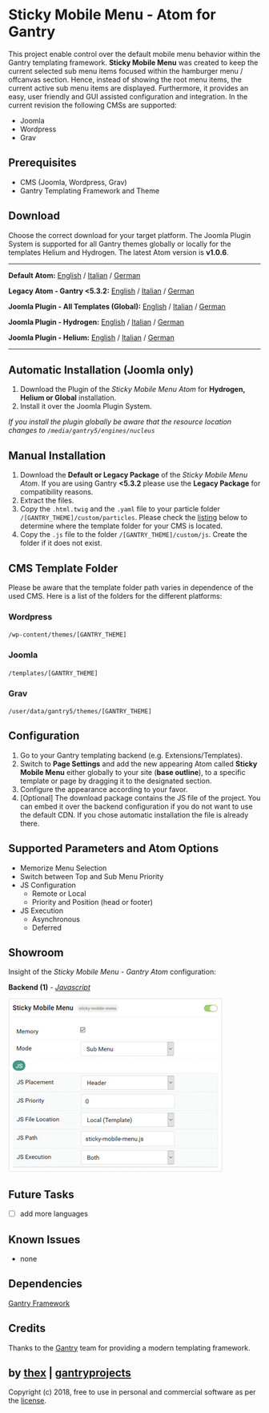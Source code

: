 # Sticky Mobile Menu - Atom for Gantry
This project enable control over the default mobile menu behavior within the Gantry templating framework. **Sticky Mobile Menu** was created to keep the current selected sub menu items focused within the hamburger menu / offcanvas section. Hence, instead of showing the root menu items, the current active sub menu items are displayed. Furthermore, it provides an easy, user friendly and GUI assisted configuration and integration. In the current revision the following CMSs are supported:
* Joomla
* Wordpress
* Grav

## Prerequisites
* CMS (Joomla, Wordpress, Grav)
* Gantry Templating Framework and Theme

## Download
Choose the correct download for your target platform. The Joomla Plugin System is supported for all Gantry themes globally or locally for the templates Helium and Hydrogen. The latest Atom version is **v1.0.6**.
___
**Default Atom:**
[English](https://github.com/thexmanxyz/Sticky-Mobile-Menu-Gantry/releases/download/v1.0.6/smm.atom.only.EN.v1.0.6.zip) / [Italian](https://github.com/thexmanxyz/Sticky-Mobile-Menu-Gantry/releases/download/v1.0.6/smm.atom.only.IT.v1.0.6.zip) / [German](https://github.com/thexmanxyz/Sticky-Mobile-Menu-Gantry/releases/download/v1.0.6/smm.atom.only.DE.v1.0.6.zip)

**Legacy Atom - Gantry <5.3.2:**
[English](https://github.com/thexmanxyz/Sticky-Mobile-Menu-Gantry/releases/download/v1.0.6/smm.atom.only.legacy.EN.v1.0.6.zip) / [Italian](https://github.com/thexmanxyz/Sticky-Mobile-Menu-Gantry/releases/download/v1.0.6/smm.atom.only.legacy.IT.v1.0.6.zip) / [German](https://github.com/thexmanxyz/Sticky-Mobile-Menu-Gantry/releases/download/v1.0.6/smm.atom.only.legacy.DE.v1.0.6.zip)

**Joomla Plugin - All Templates (Global):**
[English](https://github.com/thexmanxyz/Sticky-Mobile-Menu-Gantry/releases/download/v1.0.6/smm.j3.global.EN.v1.0.6.zip) / [Italian](https://github.com/thexmanxyz/Sticky-Mobile-Menu-Gantry/releases/download/v1.0.6/smm.j3.global.IT.v1.0.6.zip) / [German](https://github.com/thexmanxyz/Sticky-Mobile-Menu-Gantry/releases/download/v1.0.6/smm.j3.global.DE.v1.0.6.zip)

**Joomla Plugin - Hydrogen:**
[English](https://github.com/thexmanxyz/Sticky-Mobile-Menu-Gantry/releases/download/v1.0.6/smm.j3.hydrogen.EN.v1.0.6.zip) / [Italian](https://github.com/thexmanxyz/Sticky-Mobile-Menu-Gantry/releases/download/v1.0.6/smm.j3.hydrogen.IT.v1.0.6.zip) / [German](https://github.com/thexmanxyz/Sticky-Mobile-Menu-Gantry/releases/download/v1.0.6/smm.j3.hydrogen.DE.v1.0.6.zip)

**Joomla Plugin - Helium:**
[English](https://github.com/thexmanxyz/Sticky-Mobile-Menu-Gantry/releases/download/v1.0.6/smm.j3.helium.EN.v1.0.6.zip) / [Italian](https://github.com/thexmanxyz/Sticky-Mobile-Menu-Gantry/releases/download/v1.0.6/smm.j3.helium.IT.v1.0.6.zip) / [German](https://github.com/thexmanxyz/Sticky-Mobile-Menu-Gantry/releases/download/v1.0.6/smm.j3.helium.DE.v1.0.6.zip)
___

## Automatic Installation (Joomla only)
1. Download the Plugin of the *Sticky Mobile Menu Atom* for **Hydrogen, Helium or Global** installation.
2. Install it over the Joomla Plugin System.

*If you install the plugin globally be aware that the resource location changes to `/media/gantry5/engines/nucleus`*

## Manual Installation
1. Download the **Default or Legacy Package** of the *Sticky Mobile Menu Atom*. If you are using Gantry **<5.3.2** please use the **Legacy Package** for compatibility reasons.
2. Extract the files.
3. Copy the `.html.twig` and the `.yaml` file to your particle folder `/[GANTRY_THEME]/custom/particles`. Please check the [listing](https://github.com/thexmanxyz/Sticky-Mobile-Menu-Gantry#cms-template-folder) below to determine where the template folder for your CMS is located.
4. Copy the `.js` file to the folder `/[GANTRY_THEME]/custom/js`. Create the folder if it does not exist.

## CMS Template Folder
Please be aware that the template folder path varies in dependence of the used CMS. Here is a list of the folders for the different platforms:

### Wordpress
`/wp-content/themes/[GANTRY_THEME]`

### Joomla
`/templates/[GANTRY_THEME]`

### Grav
`/user/data/gantry5/themes/[GANTRY_THEME]`

## Configuration
1. Go to your Gantry templating backend (e.g. Extensions/Templates).
2. Switch to **Page Settings** and add the new appearing Atom called **Sticky Mobile Menu** either globally to your site (**base outline**), to a specific template or page by dragging it to the designated section.
3. Configure the appearance according to your favor.
4. [Optional] The download package contains the JS file of the project. You can embed it over the backend configuration if you do not want to use the default CDN. If you chose automatic installation the file is already there.

## Supported Parameters and Atom Options
* Memorize Menu Selection
* Switch between Top and Sub Menu Priority
* JS Configuration
  * Remote or Local
  * Priority and Position (head or footer)
* JS Execution
  * Asynchronous
  * Deferred

## Showroom
Insight of the *Sticky Mobile Menu - Gantry Atom* configuration:

**Backend (1)** - *[Javascript](/screenshots/backend_js.png)*

![1](/screenshots/backend_js.png)

## Future Tasks
- [ ] add more languages

## Known Issues
* none

## Dependencies
[Gantry Framework](http://gantry.org/)

## Credits
Thanks to the [Gantry](https://github.com/gantry) team for providing a modern templating framework.

## by [thex](https://github.com/thexmanxyz) | [gantryprojects](https://gantryprojects.com)
Copyright (c) 2018, free to use in personal and commercial software as per the [license](/LICENSE.md).
